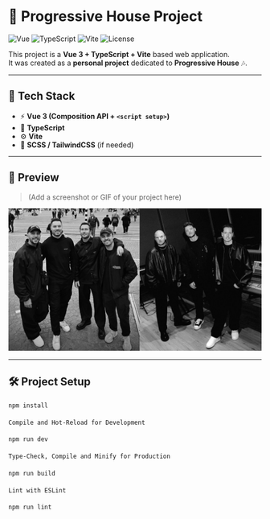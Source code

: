 # 🎵 Progressive House Project

![Vue](https://img.shields.io/badge/Vue.js-3.x-42b883?logo=vue.js&logoColor=white)
![TypeScript](https://img.shields.io/badge/TypeScript-4.x-3178c6?logo=typescript&logoColor=white)
![Vite](https://img.shields.io/badge/Vite-3.x-646cff?logo=vite&logoColor=white)
![License](https://img.shields.io/badge/license-MIT-green)

This project is a **Vue 3 + TypeScript + Vite** based web application.  
It was created as a **personal project** dedicated to **Progressive House** 🎶.

---

## 🚀 Tech Stack

- ⚡ **Vue 3 (Composition API + `<script setup>`)**
- 🔷 **TypeScript**
- ⚙️ **Vite**
- 🎨 **SCSS / TailwindCSS** (if needed)

---

## 📸 Preview

> (Add a screenshot or GIF of your project here)

![screenshot](./src/assets/img/bg_1.webp)

---

## 🛠️ Project Setup

```sh
npm install

Compile and Hot-Reload for Development

npm run dev

Type-Check, Compile and Minify for Production

npm run build

Lint with ESLint

npm run lint


```
